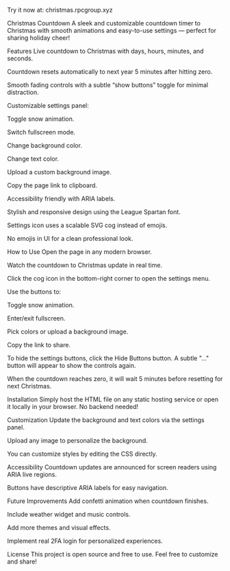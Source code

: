 Try it now at:
christmas.rpcgroup.xyz

Christmas Countdown
A sleek and customizable countdown timer to Christmas with smooth animations and easy-to-use settings — perfect for sharing holiday cheer!

Features
Live countdown to Christmas with days, hours, minutes, and seconds.

Countdown resets automatically to next year 5 minutes after hitting zero.

Smooth fading controls with a subtle “show buttons” toggle for minimal distraction.

Customizable settings panel:

Toggle snow animation.

Switch fullscreen mode.

Change background color.

Change text color.

Upload a custom background image.

Copy the page link to clipboard.

Accessibility friendly with ARIA labels.

Stylish and responsive design using the League Spartan font.

Settings icon uses a scalable SVG cog instead of emojis.

No emojis in UI for a clean professional look.

How to Use
Open the page in any modern browser.

Watch the countdown to Christmas update in real time.

Click the cog icon in the bottom-right corner to open the settings menu.

Use the buttons to:

Toggle snow animation.

Enter/exit fullscreen.

Pick colors or upload a background image.

Copy the link to share.

To hide the settings buttons, click the Hide Buttons button. A subtle "..." button will appear to show the controls again.

When the countdown reaches zero, it will wait 5 minutes before resetting for next Christmas.

Installation
Simply host the HTML file on any static hosting service or open it locally in your browser. No backend needed!

Customization
Update the background and text colors via the settings panel.

Upload any image to personalize the background.

You can customize styles by editing the CSS directly.

Accessibility
Countdown updates are announced for screen readers using ARIA live regions.

Buttons have descriptive ARIA labels for easy navigation.

Future Improvements
Add confetti animation when countdown finishes.

Include weather widget and music controls.

Add more themes and visual effects.

Implement real 2FA login for personalized experiences.

License
This project is open source and free to use. Feel free to customize and share!
